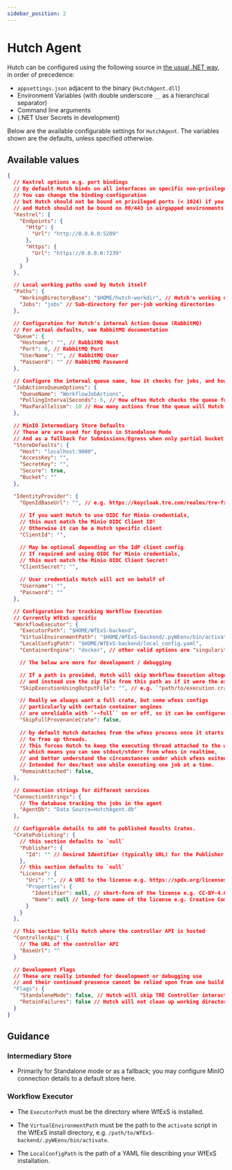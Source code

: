 ```yaml
---
sidebar_position: 2
---
```


# Hutch Agent

Hutch can be configured using the following source in [the usual .NET way](https://learn.microsoft.com/en-us/aspnet/core/fundamentals/configuration), in order of precedence:
-  `appsettings.json` adjacent to the binary (`HutchAgent.dll`)
- Environment Variables (with double underscore `__` as a hierarchical separator)
- Command line arguments
- (.NET User Secrets in development)

Below are the available configurable settings for `HutchAgent`. The variables shown are the defaults, unless specified otherwise.

## Available values

```json
{
  // Kestrel options e.g. port bindings
  // By default Hutch binds on all interfaces on specific non-privileged ports
  // You can change the binding configuration
  // but Hutch should not be bound on privileged ports (< 1024) if you don't want to run it evelated
  // and Hutch should not be bound on 80/443 in airgapped environments where nginx is used to proxy workflow fetching (as nginx will use those ports)
  "Kestrel": {
    "Endpoints": {
      "Http": {
        "Url": "http://0.0.0.0:5209"
      },
      "Https": {
        "Url": "https://0.0.0.0:7239"
      }
    }
  },

  // Local working paths used by Hutch itself
  "Paths": {
    "WorkingDirectoryBase": "$HOME/hutch-workdir", // Hutch's working directory
    "Jobs": "jobs" // Sub-directory for per-job working directories
  },

  // Configuration for Hutch's internal Action Queue (RabbitMQ)
  // For actual defaults, see RabbitMQ documentation
  "Queue": {
    "Hostname": "", // RabbitMQ Host
    "Port": 0, // RabbitMQ Port
    "UserName": "", // RabbitMQ User
    "Password": "" // RabbitMQ Password
  },

  // Configure the internal queue name, how it checks for jobs, and how many can run concurrently
  "JobActionsQueueOptions": {
    "QueueName": "WorkflowJobActions",
    "PollingIntervalSeconds": 5, // How often Hutch checks the queue for new Actions
    "MaxParallelism": 10 // How many actions from the queue will Hutch run concurrently
  },

  // MinIO Intermediary Store Defaults
  // These are are used for Egress in Standalone Mode
  // And as a fallback for Submissions/Egress when only partial bucket details are provided.
  "StoreDefaults": {
    "Host": "localhost:9000",
    "AccessKey": "",
    "SecretKey": "",
    "Secure": true,
    "Bucket": ""
  },

  "IdentityProvider": {
    "OpenIdBaseUrl": "", // e.g. https://keycloak.tre.com/realms/tre-fx
    
    // If you want Hutch to use OIDC for Minio credentials,
    // this must match the Minio OIDC Client ID!
    // Otherwise it can be a Hutch specific client
    "ClientId": "",

    // May be optional depending on the IdP client config
    // If required and using OIDC for Minio credentials,
    // this must match the Minio OIDC Client Secret!
    "ClientSecret": "",
    
    // User credentials Hutch will act on behalf of
    "Username": "",
    "Password": ""
  },

  // Configuration for tracking Workflow Execution
  // Currently WfExS specific
  "WorkflowExecutor": {
    "ExecutorPath": "$HOME/WfExS-backend",
    "VirtualEnvironmentPath": "$HOME/WfExS-backend/.pyWEenv/bin/activate",
    "LocalConfigPath": "$HOME/WfExS-backend/local_config.yaml",
    "ContainerEngine": "docker", // other valid options are "singularity" and "podman"

    // The below are more for development / debugging

    // If a path is provided, Hutch will skip Workflow Execution altogether
    // and instead use the zip file from this path as if it were the execution output
    "SkipExecutionUsingOutputFile": "", // e.g. `"path/to/execution.crate.zip"`

    // Really we always want a full crate, but some wfexs configs
    // particularly with certain container engines
    // are unreliable with `--full`` on or off, so it can be configured for testing.
    "SkipFullProvenanceCrate": false,
    
    // by default Hutch detaches from the wfexs process once it starts it,
    // to free up threads.
    // This forces Hutch to keep the executing thread attached to the wfexs process
    // which means you can see stdout/stderr from wfexs in realtime,
    // and better understand the circumstances under which wfexs exited.
    // Intended for dev/test use while executing one job at a time.
    "RemainAttached": false,
  },

  // Connection strings for different services
  "ConnectionStrings": {
    // The database tracking the jobs in the agent
    "AgentDb": "Data Source=HutchAgent.db"
  },

  // Configurable details to add to published Results Crates.
  "CratePublishing": {
    // this section defaults to `null`
    "Publisher": {
      "Id": "" // Desired Identifier (typically URL) for the Publisher in Results Crates.
    },
    // this section defaults to `null`
    "License": {
      "Uri": "", // A URI to the license e.g. https://spdx.org/licenses/CC-BY-4.0
      "Properties": {
        "Identifier": null, // short-form of the license e.g. CC-BY-4.0
        "Name": null // long-form name of the license e.g. Creative Commons Attribution 4.0 International
      }
    }
  },

  // This section tells Hutch where the controller API is hosted
  "ControllerApi": {
    // The URL of the controller API
    "BaseUrl": ""
  }

  // Development Flags
  // These are really intended for development or debugging use
  // and their continued presence cannot be relied upon from one build to the next!
  "Flags": {
    "StandaloneMode": false, // Hutch will skip TRE Controller interactions
    "RetainFailures": false // Hutch will not clean up working directories or database records for jobs that fail.
  }
}
```

## Guidance
### Intermediary Store
- Primarily for Standalone mode or as a fallback; you may configure MinIO connection details to a default store here.

### Workflow Executor
- The `ExecutorPath` must be the directory where WfExS is installed.

- The `VirtualEnvironmentPath` must be the path to the `activate` script in the WfExS install directory, e.g. `/path/to/WfExS-backend/.pyWEenv/bin/activate`.

- The `LocalConfigPath` is the path of a YAML file describing your WfExS installation.
